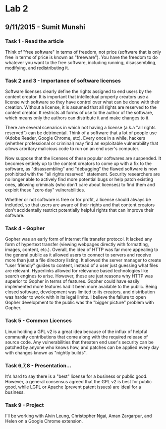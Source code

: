 # Lab 2
## 9/11/2015 - Sumit Munshi

### Task 1 - Read the article

Think of "free software" in terms of freedom, not price (software that is only free in terms of price is known as "freeware").  You have the freedom to do whatever you want to the free software, including running, disassembling, modifying, and redistributing it.

### Task 2 and 3 - Importance of software licenses

Software licenses clearly define the rights assigned to end users by the content creator.  It is important that intellectual property creators use a license with software so they have control over what can be done with their creation.  Without a license, it is assumed that all rights are reserved to the content creator.  It restricts all forms of use to the author of the software, which means only the authors can distribute it and make changes to it.  

There are several scenarios in which not having a license (a.k.a "all rights reserved") can be detrimental.
Think of a software that a lot of people use (Adobe Reader, Google Chrome, etc).  Every once in a while, hackers (whether professional or criminal) may find an exploitable vulnerability that allows arbritary malicious code to run on an end user's computer.  

Now suppose that the licenses of these popular softwares are suspended.  It becomes entirely up to the content creators to come up with a fix to the software, as "disassembling" and "debugging" the flawed software is now prohibited with the "all rights reserved" statement.  Security researchers are no longer able to actively find more potential bugs or help patch existing ones, allowing criminals (who don't care about licenses) to find them and exploit these "zero day" vulnerabilities.  

Whether or not software is free or for profit, a license should always be included, so that users are aware of their rights and that content creators don't accidentally restrict potentially helpful rights that can improve their software.

### Task 4 - Gopher

Gopher was an early form of Internet file transfer protocol.  It lacked any form of hypertext transfer (viewing webpages directly with formatting, images, content, etc.).  Overall, the idea of HTTP was far more appealing to the general public as it allowed users to connect to servers and receive more than just a file directory listing.  It allowed the server manager to create "user friendly" guides to content, instead of a user just guessing what files are relevant.  Hyperlinks allowed for relevance based technologies like search engines to arise.  However, these are just reasons why HTTP was superior to Gopher in terms of features.  Gopher could have easily implemented more features had it been more available to the public.  Being closed software, development was limited to its creators, and distribution was harder to work with in its legal limits.  I believe the failure to open Gopher development to the public was the "bigger picture" problem with Gopher.

### Task 5 - Common Licenses

Linux holding a GPL v2 is a great idea because of the influx of helpful community contributions that come along with the required release of source code.  Any vulnerabilities that threaten end user's security can be patched by anyone who knows how, and patches can be applied every day with changes known as "nightly builds".

### Task 6,7,8 - Presentation...

It's hard to say there is a "best" license for a business or public good.  
However, a general consensus agreed that the GPL v2 is best for public good, while LGPL or Apache (prevent patent issues) are ideal for a business.

### Task 9 - Project

I'll be working with Alvin Leung, Christopher Ngai, Aman Zargarpur, and Helen on a Google Chrome extension.


